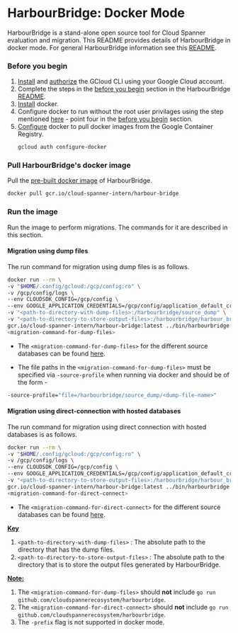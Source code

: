 # HarbourBridge: Docker Mode

HarbourBridge is a stand-alone open source tool for Cloud Spanner evaluation and
migration. This README provides details of HarbourBridge in docker mode. For general HarbourBridge information see
this [README](https://github.com/cloudspannerecosystem/harbourbridge).

### Before you begin

1. [Install](https://cloud.google.com/sdk/docs/install) and [authorize](https://cloud.google.com/sdk/docs/authorizing#:~:text=If%20you%20want,grant%20access%20permissions.) the GCloud CLI using your Google Cloud account.
2. Complete the steps in the [before you begin](https://github.com/cloudspannerecosystem/harbourbridge#before-you-begin) section in the HarbourBridge [README](https://github.com/cloudspannerecosystem/harbourbridge).
3. [Install](https://docs.docker.com/engine/install/) docker.
4. Configure docker to run without the root user privilages using the step mentioned [here](https://cloud.google.com/container-registry/docs/advanced-authentication#:~:text=Docker%20requires%20privileged%20access%20to%20interact%20with%20registries.%20On%20Linux%20or%20Windows%2C%20add%20the%20user%20that%20you%20use%20to%20run%20Docker%20commands%20to%20the%20Docker%20security%20group.%20This%20step%20is%20not%20required%20on%20MacOS%20since%20Docker%20Desktop%20runs%20on%20a%20virtual%20machine%20as%20the%20root%20user.) - point four in the [before you begin](https://cloud.google.com/container-registry/docs/advanced-authentication#prereqs) section.
5. [Configure](https://cloud.google.com/sdk/gcloud/reference/auth/configure-docker) docker to pull docker images from the Google Container Registry. 
   ```sh
   gcloud auth configure-docker
   ```

### Pull HarbourBridge's docker image

Pull the [pre-built docker image](https://pantheon.corp.google.com/gcr/images/cloud-spanner-intern/global/harbour-bridge?project=cloud-spanner-intern) of HarbourBridge.
```sh
docker pull gcr.io/cloud-spanner-intern/harbour-bridge
```
### Run the image

Run the image to perform migrations. The commands for it are described in this section.

#### Migration using dump files

The run command for migration using dump files is as follows.
```sh
docker run --rm \
-v "$HOME/.config/gcloud:/gcp/config:ro" \
-v /gcp/config/logs \
--env CLOUDSDK_CONFIG=/gcp/config \
--env GOOGLE_APPLICATION_CREDENTIALS=/gcp/config/application_default_credentials.json \
-v "<path-to-directory-with-dump-files>:/harbourbridge/source_dump" \
-v "<path-to-directory-to-store-output-files>:/harbourbridge/harbour_bridge_output" \
gcr.io/cloud-spanner-intern/harbour-bridge:latest ../bin/harbourbridge \
<migration-command-for-dump-files>
```

- The `<migration-command-for-dump-files>` for the different source databases can be found [here](https://github.com/cloudspannerecosystem/harbourbridge#running-harbourbridge).

- The file paths in the `<migration-command-for-dump-files>` must be specified via `-source-profile` when running via docker and should be of the form - 
```sh
-source-profile="file=/harbourbridge/source_dump/<dump-file-name>"
```

#### Migration using direct-connection with hosted databases

The run command for migration using direct connection with hosted databases is as follows.
```sh
docker run --rm \
-v "$HOME/.config/gcloud:/gcp/config:ro" \
-v /gcp/config/logs \
--env CLOUDSDK_CONFIG=/gcp/config \
--env GOOGLE_APPLICATION_CREDENTIALS=/gcp/config/application_default_credentials.json \
-v "<path-to-directory-to-store-output-files>:/harbourbridge/harbour_bridge_output" \
gcr.io/cloud-spanner-intern/harbour-bridge:latest ../bin/harbourbridge \
<migration-command-for-direct-connect>
```

- The `<migration-command-for-direct-connect>` for the different source databases can be found [here](https://github.com/cloudspannerecosystem/harbourbridge#running-harbourbridge).

<ins>**Key**<ins>
   
1. `<path-to-directory-with-dump-files>` :  The absolute path to the directory that has the dump files.
2. `<path-to-directory-to-store-output-files>` : The absolute path to the directory that is to store the output files generated by HarbourBridge.

<ins>**Note:**</ins>

1. The `<migration-command-for-dump-files>` should **not** include `go run github.com/cloudspannerecosystem/harbourbridge`.
2. The `<migration-command-for-direct-connect>` should **not** include `go run github.com/cloudspannerecosystem/harbourbridge`.
3. The `-prefix` flag is not supported in docker mode.
